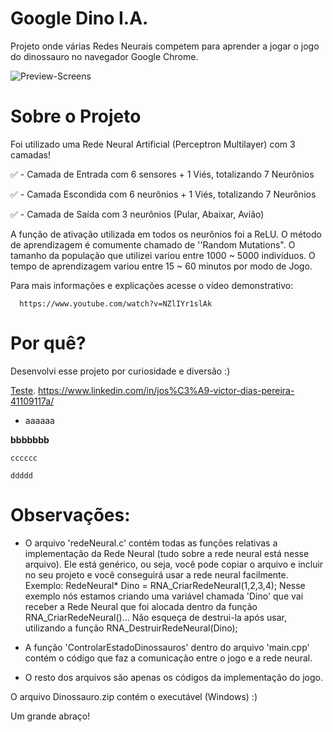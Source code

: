 # Google Dino I.A.

Projeto onde várias Redes Neurais competem para aprender a jogar o jogo do dinossauro no navegador Google Chrome.

![Preview-Screens](https://github.com/JVictorDias/Dinossauro-Google/blob/master/preview.gif)

# Sobre o Projeto

  Foi utilizado uma Rede Neural Artificial (Perceptron Multilayer) com 3 camadas!

  ✅ - Camada de Entrada com 6 sensores + 1 Viés, totalizando 7 Neurônios
  
  ✅ - Camada Escondida com 6 neurônios + 1 Viés, totalizando 7 Neurônios
  
  ✅ - Camada de Saída com 3 neurônios (Pular, Abaixar, Avião)

  A função de ativação utilizada em todos os neurônios foi a ReLU.
  O método de aprendizagem é comumente chamado de ''Random Mutations".
  O tamanho da população que utilizei variou entre 1000 ~ 5000 indivíduos.
  O tempo de aprendizagem variou entre 15 ~ 60 minutos por modo de Jogo.

  Para mais informações e explicações acesse o vídeo demonstrativo:
      
      https://www.youtube.com/watch?v=NZlIYr1slAk

# Por quê?

  Desenvolvi esse projeto por curiosidade e diversão :)



[Teste](https://www.youtube.com/UniversoProgramado).
https://www.linkedin.com/in/jos%C3%A9-victor-dias-pereira-41109117a/

- aaaaaa

**bbbbbbb**

```
cccccc

ddddd
```

# Observações:

- O arquivo 'redeNeural.c' contém todas as funções relativas a implementação da Rede Neural (tudo sobre a rede neural está nesse arquivo).
  Ele está genérico, ou seja, você pode copiar o arquivo e incluir no seu projeto e você conseguirá usar a rede neural facilmente.
    Exemplo:  RedeNeural* Dino = RNA_CriarRedeNeural(1,2,3,4);
              Nesse exemplo nós estamos criando uma variável chamada 'Dino' que vai receber a Rede Neural que foi alocada dentro da função RNA_CriarRedeNeural()... Não esqueça de destrui-la após usar,               utilizando a função RNA_DestruirRedeNeural(Dino);
  
- A função 'ControlarEstadoDinossauros' dentro do arquivo 'main.cpp' contém o código que faz a comunicação entre o jogo e a rede neural.
- O resto dos arquivos são apenas os códigos da implementação do jogo.

O arquivo Dinossauro.zip contém o executável (Windows) :)

Um grande abraço!
